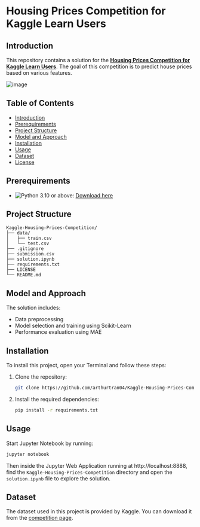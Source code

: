 # Housing Prices Competition for Kaggle Learn Users

## Introduction

This repository contains a solution for the [**Housing Prices Competition for Kaggle Learn Users**](https://www.kaggle.com/c/home-data-for-ml-course/overview). The goal of this competition is to predict house prices based on various features.

![image](https://github.com/user-attachments/assets/a1880b19-b161-43a0-9566-239512d2ef16)

## Table of Contents

- [Introduction](#introduction)
- [Prerequirements](#prerequirements)
- [Project Structure](#project-structure)
- [Model and Approach](#model-and-approach)
- [Installation](#installation)
- [Usage](#usage)
- [Dataset](#dataset)
- [License](#license)

## Prerequirements

- ![Python 3.10](https://img.shields.io/badge/Python-3.10-blue) or above: [Download here](https://www.python.org/downloads)

## Project Structure

```
Kaggle-Housing-Prices-Competition/
├── data/
│   ├── train.csv
│   └── test.csv
├── .gitignore
├── submission.csv
├── solution.ipynb
├── requirements.txt
├── LICENSE
└── README.md
```

## Model and Approach

The solution includes:

- Data preprocessing
- Model selection and training using Scikit-Learn
- Performance evaluation using MAE

## Installation

To install this project, open your Terminal and follow these steps:

1. Clone the repository:

    ```bash
    git clone https://github.com/arthurtran04/Kaggle-Housing-Prices-Competition.git
    ```

5. Install the required dependencies:

    ```bash
    pip install -r requirements.txt
    ```

## Usage

Start Jupyter Notebook by running:

```bash
jupyter notebook
```

Then inside the Jupyter Web Application running at http://localhost:8888, find the `Kaggle-Housing-Prices-Competition` directory and open the `solution.ipynb` file to explore the solution.

## Dataset

The dataset used in this project is provided by Kaggle. You can download it from the [competition page](https://www.kaggle.com/c/home-data-for-ml-course/).
